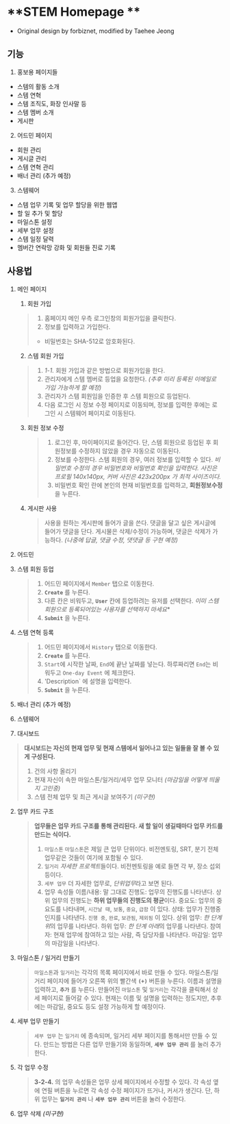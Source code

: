 **STEM Homepage **
=====================

- Original design by forbiznet, modified by Taehee Jeong

**기능**
--




1. 홍보용 페이지들
  - 스템의 활동 소개
  - 스템 연혁
  - 스템 조직도, 화장 인사말 등
  - 스템 멤버 소개
  - 게시판
   
2. 어드민 페이지
  - 회원 관리
  - 게시글 관리
  - 스템 연혁 관리
  - 배너 관리 (추가 예정)
  
3. 스템웨어
  - 스템 업무 기록 및 업무 할당을 위한 웹앱
  - 할 일 추가 및 할당
  - 마일스톤 설정
  - 세부 업무 설정
  - 스템 일정 달력
  - 멤버간 연락망 강화 및 회원들 진로 기록

**사용법**
-----

1. 메인 페이지
	  1. 회원 가입
	>1. 홈페이지 메인 우측 로그인창의 회원가입을 클릭한다.
	>2. 정보를 입력하고 가입한다.
	>* 비밀번호는 SHA-512로 암호화된다.

	  2. 스템 회원 가입
	  > 1. *1-1.* 회원 가입과 같은 방법으로 회원가입을 한다.
	  > 2. 관리자에게 스템 멤버로 등업을 요청한다.
	  *(추후 미리 등록된 이메일로 가입 가능하게 할 예정)*
	 > 3. 관리자가 스템 회원임을 인증한 후 스템 회원으로 등업된다.
	 > 4. 다음 로그인 시 정보 수정 페이지로 이동되며, 정보를 입력한 후에는 로그인 시 스템웨어 페이지로 이동된다.
	 
	  3. 회원 정보 수정
		  > 1. 로그인 후, 마이페이지로 들어간다.
		  단, 스템 회원으로 등업된 후 회원정보를 수정하지 않았을 경우 자동으로 이동된다.
		  > 2. 정보를 수정한다. 스템 회원의 경우, 여러 정보를 입력할 수 있다.
		  > *비밀번호 수정의 경우 비밀번호와 비밀번호 확인을 입력한다.*
		  > *사진은 프로필 140x140px, 커버 사진은 423x200px 가 최적 사이즈이다.*
		  > 3. 비밀번호 확인 란에 본인의 현재 비밀번호를 입력하고, **회원정보수정** 을 누른다.
		  
	  4. 게시판 사용
		  > 사용을 원하는 게시판에 들어가 글을 쓴다.
		  > 댓글을 달고 싶은 게시글에 들어가 댓글을 단다.
		  > 게시물은 삭제/수정이 가능하며, 댓글은 삭제가 가능하다.
		  *(나중에 답글, 댓글 수정, 댓댓글 등 구현 예정)*
	  
2. 어드민
  1. 스템 회원 등업
	  > 1. 어드민 페이지에서 `Member` 탭으로 이동한다.
	  > 2. **`Create`** 를 누른다.
	  > 3. 다른 칸은 비워두고, **`User`** 칸에 등업하려는 유저를 선택한다.
	  *이미 스템 회원으로 등록되어있는 사용자를 선택하지 마세요**
	  >4. **`Submit`** 을 누른다.
	  
  2. 스템 연혁 등록
	  > 1. 어드민 페이지에서 `History` 탭으로 이동한다.
	  > 2. **`Create`** 를 누른다.
	  > 3. `Start`에 시작한 날짜, `End`에 끝난 날짜를 넣는다. 하루짜리면 `End`는 비워두고 `One-day Event` 에 체크한다.
	  > 4. 'Description` 에 설명을 입력한다.
	  > 5. **`Submit`** 을 누른다.
	  
  3. 배너 관리 (추가 예정)
3. 스템웨어
  1. 대시보드
  >**대시보드는 자신의 현재 업무 및 현재 스템에서 일어나고 있는 일들을 잘 볼 수 있게 구성된다.**
  >1. 건의 사항 올리기
  >2. 현재 자신이 속한 마일스톤/일거리/세무 업무 모니터 *(마감일을 어떻게 띄울지 고민중)*
  >3. 스템 전체 업무 및 최근 게시글 보여주기 *(미구현)*
  
  2. 업무 카드 구조
	  >**업무들은 업무 카드 구조를 통해 관리된다. 새 할 일이 생길때마다 업무 카드를 만드는 식이다.**
	  >1. `마일스톤`
	 `마일스톤`은 제일 큰 업무 단위이다. 비전멘토링, SRT, 분기 전체 업무같은 것들이 여기에 포함될 수 있다.
	  >2. `일거리`
	  *자세한 프로젝트*들이다. 비전멘토링을 예로 들면 각 부, 장소 섭외 등이다.
	  >3. `세부 업무` 
	  더 자세한 업무로, *단위업무*라고 보면 된다.
	  >4. 업무 속성들
	 이름/내용: 말 그대로
	 진행도: 업무의 진행도를 나타낸다. 상위 업무의 진행도는 **하위 업무들의 진행도의 평균**이다.
	 중요도: 업무의 중요도를 나타내며, `시간날 때`, `보통`, `중요`, `급함` 이 있다.
	 상태: 업무가 진행중인지를 나타낸다. `진행 중`, `완료`, `보관됨`, `제외됨` 이 있다. 
	 상위 업무: *한 단계 위*의 업무를 나타낸다.
	 하위 업무: *한 단계 아래*의 업무를 나타낸다.
	 참여자: 현재 업무에 참여하고 있는 사람, 즉 담당자를 나타낸다. 
	 마감일: 업무의 마감일을 나타낸다.
	 
	 
  3. 마일스톤 / 일거리 만들기
        > `마일스톤`과 `일거리`는 각각의 목록 페이지에서 바로 만들 수 있다.
        >  마일스톤/일거리 페이지에 들어가 오른쪽 위의 빨간색 **`(+)`** 버튼을 누른다.
        > 이름과 설명을 입력하고, **`추가`** 를 누른다.
        > 만들어진 `마일스톤` 및 `일거리`는 각각을 클릭해서 상세 페이지로 들어갈 수 있다.
        > 현재는 이름 및 설명을 입력하는 정도지만, 추후에는 마감일, 중요도 등도 설정 가능하게 할 예정이다.
    
  4. 세부 업무 만들기
	  > `세부 업무` 는 `일거리` 에 종속되며, 일거리 세부 페이지를 통해서만 만들 수 있다.
	  > 만드는 방법은 다른 업무 만들기와 동일하며, **`세부 업무 관리`** 를 눌러 추가한다.
  5. 각 업무 수정
	  > **3-2-4.** 의 업무 속성들은 업무 상세 페이지에서 수정할 수 있다. 각 속성 옆에 연필 버튼을 누르면 각 속성 수정 페이지가 뜨거나, 커서가 생긴다.
	  > 단, 하위 업무는 **`일거리 관리`** 나 **`세부 업무 관리`** 버튼을 눌러 수정한다. 
  6. 업무 삭제 *(미구현)*
